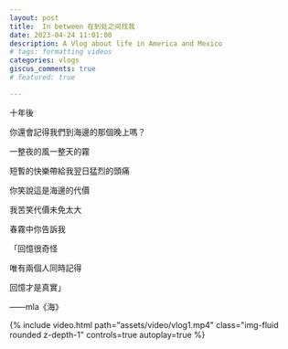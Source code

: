 ```yaml
---
layout: post
title:  In between 在到处之间找我
date: 2023-04-24 11:01:00
description: A Vlog about life in America and Mexico
# tags: formatting videos
categories: vlogs
giscus_comments: true
# featured: true

---
```


十年後

你還會記得我們到海邊的那個晚上嗎？

一整夜的風一整天的霧

短暫的快樂帶給我翌日猛烈的頭痛

你笑說這是海邊的代價

我苦笑代價未免太大

春霧中你告訴我

「回憶很奇怪

 唯有兩個人同時記得

 回憶才是真實」

——mla《海》

<div class="row mt-3">
    <div class="col-sm mt-3 mt-md-0">
        {% include video.html path="assets/video/vlog1.mp4" class="img-fluid rounded z-depth-1" controls=true autoplay=true %}
    </div>
</div>

<!-- ---
layout: post
title:  a post with videos
date: 2023-04-24 21:01:00
description: this is what included videos could look like
tags: formatting videos
categories: sample-posts
---
This is an example post with videos. It supports local video files.

<div class="row mt-3">
    <div class="col-sm mt-3 mt-md-0">
        {% include video.html path="assets/video/pexels-engin-akyurt-6069112-960x540-30fps.mp4" class="img-fluid rounded z-depth-1" controls=true autoplay=true %}
    </div>
    <div class="col-sm mt-3 mt-md-0">
        {% include video.html path="assets/video/pexels-engin-akyurt-6069112-960x540-30fps.mp4" class="img-fluid rounded z-depth-1" controls=true %}
    </div>
</div>
<div class="caption">
    A simple, elegant caption looks good between video rows, after each row, or doesn't have to be there at all.
</div>

It does also support embedding videos from different sources. Here are some examples:

<div class="row mt-3">
    <div class="col-sm mt-3 mt-md-0">
        {% include video.html path="https://www.youtube.com/embed/jNQXAC9IVRw" class="img-fluid rounded z-depth-1" %}
    </div>
    <div class="col-sm mt-3 mt-md-0">
        {% include video.html path="https://player.vimeo.com/video/524933864?h=1ac4fd9fb4&title=0&byline=0&portrait=0" class="img-fluid rounded z-depth-1" %}
    </div>
</div> -->


<script src="https://giscus.app/client.js"
        data-repo="melodyincopenhagen/melodyincopenhagen.github.io"
        data-repo-id="R_kgDOKsfYeA"
        data-category="Announcements"
        data-category-id="DIC_kwDOKsfYeM4Ca6Vw"
        data-mapping="pathname"
        data-strict="0"
        data-reactions-enabled="1"
        data-emit-metadata="1"
        data-input-position="top"
        data-theme="preferred_color_scheme"
        data-lang="zh-CN"
        crossorigin="anonymous"
        async>
</script>